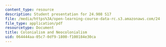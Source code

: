 ```yaml
---
content_type: resource
description: Student presentation for 24.908 S17
file: /media/https%3A/open-learning-course-data-rc.s3.amazonaws.com/24-908-creole-languages-and-caribbean-identities-spring-2017/064444aa05c70df91800f100184e30ca_MIT24_908s17_Colonialism.pdf
file_type: application/pdf
resourcetype: Document
title: Colonialism and Neocolonialism
uid: 064444aa-05c7-0df9-1800-f100184e30ca
---
```

